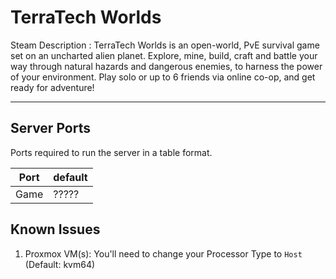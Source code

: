 # TerraTech Worlds

Steam Description :
TerraTech Worlds is an open-world, PvE survival game set on an uncharted alien planet. Explore, mine, build, craft and battle your way through natural hazards and dangerous enemies, to harness the power of your environment. Play solo or up to 6 friends via online co-op, and get ready for adventure!

---
## Server Ports

Ports required to run the server in a table format.

| Port    | default |
|---------|---------|
| Game    | ?????   |

## Known Issues

1) Proxmox VM(s): You'll need to change your Processor Type to `Host` (Default: kvm64)
